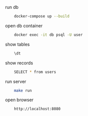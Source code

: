 
run db

```bash
	docker-compose up --build
```

open db container
```bash
	docker exec -it db psql -U user
```

show tables
```bash
	\dt
```

show records
```bash
	SELECT * from users
```

run server

```bash
	make run
```

open browser
```bash
	http://localhost:8080
```